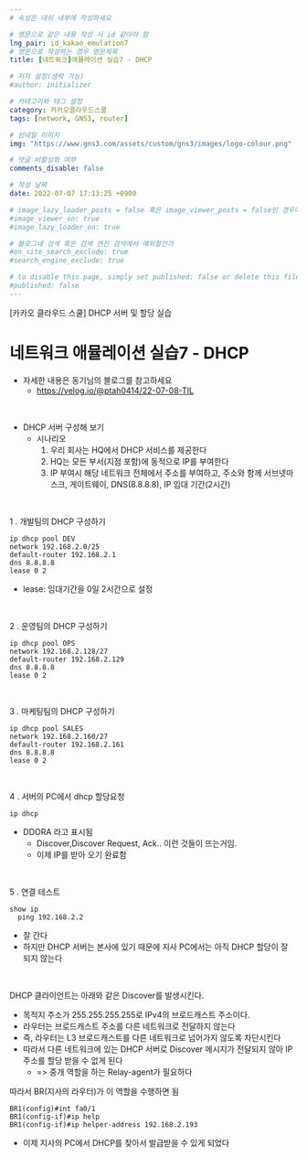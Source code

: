 ```yaml
---
# 속성은 대쉬 내부에 작성하세요

# 영문으로 같은 내용 작성 시 id 같아야 함
lng_pair: id_kakao_emulation7
# 영문으로 작성하는 경우 영문제목
title: [네트워크]애뮬레이션 실습7 - DHCP

# 저자 설정(생략 가능)
#author: initializer

# 카테고리와 태그 설정
category: 카카오클라우드스쿨
tags: [network, GNS3, router]

# 섬네일 이미지
img: "https://www.gns3.com/assets/custom/gns3/images/logo-colour.png"

# 댓글 비활성화 여부
comments_disable: false

# 작성 날짜
date: 2022-07-07 17:13:25 +0900

# image_lazy_loader_posts = false 혹은 image_viewer_posts = false인 경우에만 사용하세요
#image_viewer_on: true
#image_lazy_loader_on: true

# 블로그내 검색 혹은 검색 엔진 검색에서 예외할건가
#on_site_search_exclude: true
#search_engine_exclude: true

# to disable this page, simply set published: false or delete this file
#published: false
---
```


<!-- outline-start -->

[카카오 클라우드 스쿨] DHCP 서버 및 할당 실습

<!-- outline-end -->




# 네트워크 애뮬레이션 실습7 - DHCP

* 자세한 내용은 동기님의 블로그를 참고하세요
  * https://velog.io/@ptah0414/22-07-08-TIL

<br>

* DHCP 서버 구성해 보기
  * 시나리오
    1. 우리 회사는 HQ에서 DHCP 서비스를 제공한다
    2. HQ는 모든 부서(지점 포함)에 동적으로 IP를 부여한다
    3. IP 부여시 해당 네트워크 전체에서 주소를 부여하고, 주소와 함께 서브넷마스크, 게이트웨이, DNS(8.8.8.8), IP 임대 기간(2시간)

<br>

1 . 개발팀의 DHCP 구성하기

```commandline
ip dhcp pool DEV
network 192.168.2.0/25
default-router 192.168.2.1
dns 8.8.8.8
lease 0 2
```

* lease: 임대기간을 0일 2시간으로 설정

<br>

2 . 운영팀의 DHCP 구성하기

```commandline
ip dhcp pool OPS
network 192.168.2.128/27
default-router 192.168.2.129
dns 8.8.8.8
lease 0 2
```

<br>

3 . 마케팅팀의 DHCP 구성하기

```commandline
ip dhcp pool SALES
network 192.168.2.160/27
default-router 192.168.2.161
dns 8.8.8.8
lease 0 2
```

<br>

4 . 서버의 PC에서 dhcp 할당요청

```commandline
ip dhcp
```
* DDORA 라고 표시됨
  * Discover,Discover Request, Ack.. 이런 것들이 뜨는거임.
  * 이제 IP를 받아 오기 완료함

<br>

5 . 연결 테스트

```commandline
show ip
  ping 192.168.2.2
```

* 잘 간다
* 하지만 DHCP 서버는 본사에 있기 때문에 지사 PC에서는 아직 DHCP 할당이 잘 되지 않는다


<br>

DHCP 클라이언트는 아래와 같은 Discover를 발생시킨다. <br>
* 목적지 주소가 255.255.255.255로 IPv4의 브로드캐스트 주소이다.
* 라우터는 브로드캐스트 주소를 다른 네트워크로 전달하지 않는다
* 즉, 라우터는 L3 브로드캐스트를 다른 네트워크로 넘어가지 않도록 차단시킨다
* 따라서 다른 네트워크에 있는 DHCP 서버로 Discover 메시지가 전달되지 않아 IP 주소를 할당 받을 수 없게 된다
  * => 중개 역할을 하는 Relay-agent가 필요하다 <br>

따라서 BR(지사의 라우터)가 이 역할을 수행하면 됨

```commandline
BR1(config)#int fa0/1
BR1(config-if)#ip help
BR1(config-if)#ip helper-address 192.168.2.193
```

* 이제 지사의 PC에서 DHCP를 찾아서 발급받을 수 있게 되었다
